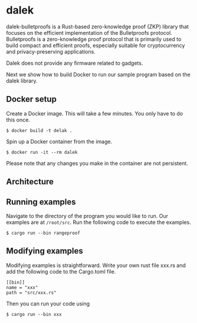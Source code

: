 # dalek

dalek-bulletproofs is a Rust-based zero-knowledge proof (ZKP) library that focuses on the efficient implementation of the Bulletproofs protocol. Bulletproofs is a zero-knowledge proof protocol that is primarily used to build compact and efficient proofs, especially suitable for cryptocurrency and privacy-preserving applications.

Dalek does not provide any firmware related to gadgets.

Next we show how to build Docker to run our sample program based on the dalek library.



## Docker setup

Create a Docker image. This will take a few minutes. You only have to do 
this once.
```
$ docker build -t delak .
```

Spin up a Docker container from the image.
```
$ docker run -it --rm dalek
```

Please note that any changes you make in the container are not persistent. 

## Architecture

## Running examples

Navigate to the directory of the program you would like to run.
Our examples are at `/root/src`.
Run the following code to execute the examples.
```
$ cargo run --bin rangeproof
```

## Modifying examples
Modifying examples is straightforward. Write your own rust file xxx.rs and add the following code to the Cargo.toml file.
```
[[bin]]
name = "xxx"
path = "src/xxx.rs"
```
Then you can run your code using
```
$ cargo run --bin xxx
```


